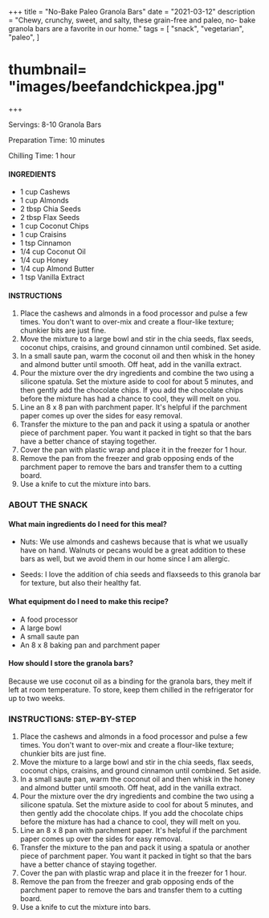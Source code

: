 +++
title = "No-Bake Paleo Granola Bars"
date = "2021-03-12"
description = "Chewy, crunchy, sweet, and salty, these grain-free and paleo, no- bake granola bars are a favorite in our home."
tags = [
    "snack",
    "vegetarian",
    "paleo",
]
# thumbnail= "images/beefandchickpea.jpg"
+++

Servings: 8-10 Granola Bars  <!--more-->

Preparation Time: 10 minutes 

Chilling Time: 1 hour 


#### INGREDIENTS 

 * 1 cup Cashews 
 * 1 cup Almonds 
 * 2 tbsp Chia Seeds 
 * 2 tbsp Flax Seeds 
 * 1 cup Coconut Chips 
 * 1 cup Craisins
 * 1 tsp Cinnamon 
 * 1/4 cup Coconut Oil 
 * 1/4 cup Honey 
 * 1/4 cup Almond Butter 
 * 1 tsp Vanilla Extract 


#### INSTRUCTIONS

1. Place the cashews and almonds in a food processor and pulse a few times. You don't want to over-mix and create a flour-like texture; chunkier bits are just fine. 
2. Move the mixture to a large bowl and stir in the chia seeds, flax seeds, coconut chips, craisins, and ground cinnamon until combined. Set aside. 
3. In a small saute pan, warm the coconut oil and then whisk in the honey and almond butter until smooth. Off heat, add in the vanilla extract. 
4. Pour the mixture over the dry ingredients and combine the two using a silicone spatula. Set the mixture aside to cool for about 5 minutes, and then gently add the chocolate chips. If you add the chocolate chips before the mixture has had a chance to cool, they will melt on you. 
5. Line an 8 x 8 pan with parchment paper. It's helpful if the parchment paper comes up over the sides for easy removal.
6. Transfer the mixture to the pan and pack it using a spatula or another piece of parchment paper. You want it packed in tight so that the bars have a better chance of staying together. 
7. Cover the pan with plastic wrap and place it in the freezer for 1 hour.
8. Remove the pan from the freezer and grab opposing ends of the parchment paper to remove the bars and transfer them to a cutting board.
9. Use a knife to cut the mixture into bars. 


### ABOUT THE SNACK

#### What main ingredients do I need for this meal?

* Nuts: We use almonds and cashews because that is what we usually have on hand. Walnuts or pecans would be a great addition to these bars as well, but we avoid them in our home since I am allergic. 

* Seeds: I love the addition of chia seeds and flaxseeds to this granola bar for texture, but also their healthy fat. 

#### What equipment do I need to make this recipe?

* A food processor 
* A large bowl 
* A small saute pan 
* An 8 x 8 baking pan and parchment paper 

#### How should I store the granola bars?

Because we use coconut oil as a binding for the granola bars, they melt if left at room temperature. To store, keep them chilled in the refrigerator for up to two weeks.

### INSTRUCTIONS: STEP-BY-STEP 

1. Place the cashews and almonds in a food processor and pulse a few times. You don't want to over-mix and create a flour-like texture; chunkier bits are just fine. 
2. Move the mixture to a large bowl and stir in the chia seeds, flax seeds, coconut chips, craisins, and ground cinnamon until combined. Set aside. 
3. In a small saute pan, warm the coconut oil and then whisk in the honey and almond butter until smooth. Off heat, add in the vanilla extract. 
4. Pour the mixture over the dry ingredients and combine the two using a silicone spatula. Set the mixture aside to cool for about 5 minutes, and then gently add the chocolate chips. If you add the chocolate chips before the mixture has had a chance to cool, they will melt on you. 
5. Line an 8 x 8 pan with parchment paper. It's helpful if the parchment paper comes up over the sides for easy removal.
6. Transfer the mixture to the pan and pack it using a spatula or another piece of parchment paper. You want it packed in tight so that the bars have a better chance of staying together. 
7. Cover the pan with plastic wrap and place it in the freezer for 1 hour.
8. Remove the pan from the freezer and grab opposing ends of the parchment paper to remove the bars and transfer them to a cutting board.
9. Use a knife to cut the mixture into bars. 

